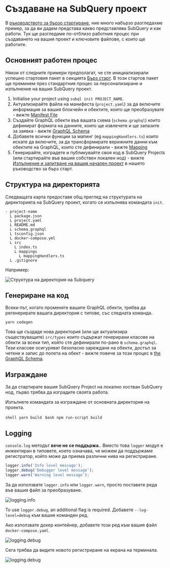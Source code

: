 # Създаване на SubQuery проект

В [ръководството за бързо стартиране](/quickstart/quickstart.md), ние много набързо разгледахме пример, за да ви дадем представа какво представлява SubQuery и как работи. Тук ще разгледаме по-отблизо работния процес при създаването на вашия проект и ключовите файлове, с които ще работите.

## Основният работен процес

Някои от следните примери предполагат, че сте инициализирали успешно стартовия пакет в секцията [Бърз старт](../quickstart/quickstart.md). В този стартов пакет ще преминем през стандартния процес за персонализиране и изпълнение на вашия SubQuery проект.

1. Initialise your project using `subql init PROJECT_NAME`.
2. Актуализирайте файла на манифеста (`project.yaml`) за да включите информация за вашия блокчейн и обектите, които ще преобразувате - вижте [Manifest File](./manifest.md)
3. Създайте GraphQL обекти във вашата схема (`schema.graphql`) които дефинират формата на данните, които ще извлечете и ще запазите за заявка - вижте [GraphQL Schema](./graphql.md)
4. Добавете всички функции за мапинг (eg `mappingHandlers.ts`) които искате да включите, за да трансформирате верижните данни към обектите на GraphQL, които сте дефинирали - вижте [Mapping](./mapping.md)
5. Генерирайте, изградете и публикувайте своя код в SubQuery Projects (или стартирайте във вашия собствен локален нод) - вижте [Изпълнение и запитване на вашия начален проект](./quickstart.md#running-and-querying-your-starter-project) в нашето ръководство за бърз старт.

## Структура на директорията

Следващата карта предоставя общ преглед на структурата на директорията на SubQuery проект, когато се изпълнява командата `init`.

```
- project-name
  L package.json
  L project.yaml
  L README.md
  L schema.graphql
  L tsconfig.json
  L docker-compose.yml
  L src
    L index.ts
    L mappings
      L mappingHandlers.ts
  L .gitignore
```

Например:

![Структура на директория на Subquery](/assets/img/subQuery_directory_stucture.png)

## Генериране на код

Всеки път, когато променяте вашите GraphQL обекти, трябва да регенерирате вашата директория с типове, със следната команда.

```
yarn codegen
```

Това ще създаде нова директория (или ще актуализира съществуващите) `src/types` които съдържат генерирани класове на обекти за всеки тип, който сте дефинирали по-рано в `schema.graphql`. Тези класове осигуряват безопасно зареждане на обекти, достъп за четене и запис до полета на обект - вижте повече за този процес в [the GraphQL Schema](./graphql.md).

## Изграждане

За да стартирате вашия SubQuery Project на локално хостван SubQuery нод, първо трябва да изградите своята работа.

Изпълнете командата за изграждане от основната директория на проекта.

<CodeGroup> <CodeGroupItem title="YARN" active> ```shell yarn build ``` </CodeGroupItem>
<CodeGroupItem title="NPM"> ```bash npm run-script build ``` </CodeGroupItem> </CodeGroup>

## Logging

`console.log` методът **вече не се поддържа.**. Вместо това `logger` модул е инжектиран в типовете, което означава, че можем да поддържаме регистратор, който може да приема различни нива на регистриране.

```typescript
logger.info('Info level message');
logger.debug('Debugger level message');
logger.warn('Warning level message');
```

За да използвате `logger.info` или `logger.warn`, просто поставете реда във вашия файл за преобразуване.

![logging.info](/assets/img/logging_info.png)

To use `logger.debug`, an additional flag is required. Добавете `--log-level=debug` към вашия команден ред.

Ако използвате докер контейнер, добавете този ред към вашия файл `docker-compose.yaml`.

![logging.debug](/assets/img/logging_debug.png)

Сега трябва да видите новото регистриране на екрана на терминала.

![logging.debug](/assets/img/subquery_logging.png)
